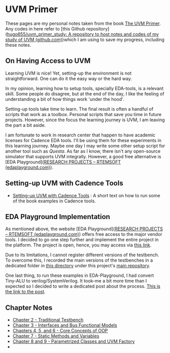# UVM Primer
These pages are my personal notes taken from the book [The UVM Primer](https://www.amazon.com.br/Uvm-Primer-Step-Step-Introduction/dp/0974164933).  Any codes in here refer to [this Github repository]([hugo655/uvm_primer_study: A repository to host notes and codes of my study of UVM (github.com)](https://github.com/hugo655/uvm_primer_study))which I am using to save my progress, including these notes.


## On Having Access to UVM
Learning UVM is nice! Yet, setting-up the environment is not straightforward. One can do it the easy way or the hard way. 

In my opinion, learning how to setup tools, specially EDA-tools, is a relevant skill. Some people do disagree, but at the end of the day, I like the feeling of understanding a bit of how things work 'under the hood'.

Setting-up tools take time to learn. The final result is often a handful of scripts that work as a toolbox. Personal scripts that save  you time in future projects. However, since the focus the learning journey is UVM, I am leaving the part a bit aside. 

I am fortunate to work in research center that happen to have  academic licenses for Cadence EDA tools. I'll be using them for these experiments in this learning journey. Maybe one day I may write some other setup script for another tool such as *Questa*. As far as I know, there isn't any open-source simulator that supports UVM integrally. However, a good free alternative is [EDA Playground]([RESEARCH PROJECTS – RTEMSOFT (edaplayground.com)](https://www.edaplayground.com/)). 

## Setting-up UVM with Cadence Tools
* [Setting-up UVM with Cadence Tools](uvm-setup.md) : A short text on how to run some of the book examples in Cadence tools.

## EDA Playground Implementation
As mentioned above, the website [EDA Playground]([RESEARCH PROJECTS – RTEMSOFT (edaplayground.com)](https://www.edaplayground.com/)) offers free access to the major vendor tools. I decided to go one step further and implement the entire project in the platform. The project is open, hence, you may access via [this link](https://www.edaplayground.com/x/KSgh). 

Due to its limitations, I cannot register different versions of the testbench. To overcome this, I recorded the main versions of the testbenches in a dedicated folder in [this directory](https://github.com/hugo655/uvm_primer_study/tree/main/eda_playground) under this project's [main repository](https://github.com/hugo655/uvm_primer_study).

One last thing, to run these examples in EDA-Playground, I had convert Tiny-ALU to verilog/SystemVerilog. It took-me a bit more time than I expected so I decided to write a dedicated post about the process. [This is the link to the post](TinyALU_EDA_Playground_implementation.md).

## Chapter Notes
* [Chapter 2 - Traditional Testbench](chapter2-notes.md)
* [Chapter 3 - Interfaces and Bus Functional Models](chapter3-notes.md)
* [Chapters 4, 5, and 6 - Core Concepts of OOP](chapter456-notes.md)
* [Chapter 7 - Static Methods and Variables](chapter7-notes.md)
*  [Chapter 8 and 9 - Parametrized Classes and UVM Factory](chapter89-notes.md)
* 







